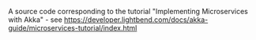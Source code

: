 A source code corresponding to the tutorial "Implementing Microservices with Akka" - see https://developer.lightbend.com/docs/akka-guide/microservices-tutorial/index.html